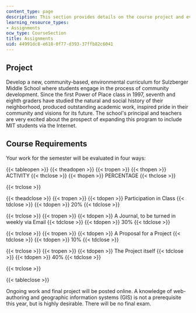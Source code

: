 ```yaml
---
content_type: page
description: This section provides details on the course project and evaluation.
learning_resource_types:
- Assignments
ocw_type: CourseSection
title: Assignments
uid: 44991dc8-e618-0f77-d393-37ffb82c6041
---
```


Project
-------

Develop a new, community-based, environmental curriculum for Sulzberger Middle School where students engage in the process of community development. Since the first Power of Place class in 1997, seventh and eighth graders have studied the natural and social history of their neighborhood, produced outstanding academic work, inspired pride in their community and visions for its future. The school's principal and teachers are very excited about the prospect of expanding this program to include MIT students via the Internet.

Course Requirements
-------------------

Your work for the semester will be evaluated in four ways:

{{< tableopen >}}
{{< theadopen >}}
{{< tropen >}}
{{< thopen >}}
ACTIVITY
{{< thclose >}}
{{< thopen >}}
PERCENTAGE
{{< thclose >}}

{{< trclose >}}

{{< theadclose >}}
{{< tropen >}}
{{< tdopen >}}
Participation in Class
{{< tdclose >}}
{{< tdopen >}}
20%
{{< tdclose >}}

{{< trclose >}}
{{< tropen >}}
{{< tdopen >}}
A Journal, to be turned in weekly via Email
{{< tdclose >}}
{{< tdopen >}}
30%
{{< tdclose >}}

{{< trclose >}}
{{< tropen >}}
{{< tdopen >}}
A Proposal for a Project
{{< tdclose >}}
{{< tdopen >}}
10%
{{< tdclose >}}

{{< trclose >}}
{{< tropen >}}
{{< tdopen >}}
The Project itself
{{< tdclose >}}
{{< tdopen >}}
40%
{{< tdclose >}}

{{< trclose >}}

{{< tableclose >}}

Ongoing work and final project will be posted online. A knowledge of web-authoring and geographic information systems (GIS) is not a prerequisite this year, but is highly desirable. There will be no final exam.
